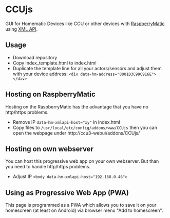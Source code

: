 # CCUjs
GUI for Homematic Devices like CCU or other devices with [RaspberryMatic](https://raspberrymatic.de/) using [XML API](https://github.com/homematic-community/XML-API).

## Usage

* Download repository
* Copy index_template.html to index.html
* Duplicate the template line for all your actors/sensors and adjust them with your device address: `<div data-hm-address="0001D3C99C916E"></div>`

## Hosting on RaspberryMatic

Hosting on the RaspberryMatic has the advantage that you have no http/https problems.

* Remove IP `data-hm-xmlapi-host="xy"` in index.html
* Copy files to `/usr/local/etc/config/addons/www/CCUjs` then you can open the webpage under http://ccu3-webui/addons/CCUjs/

## Hosting on own webserver
You can host this progressive web app on your own webserver. But than you need to handle http/https problems.

* Adjust IP `<body data-hm-xmlapi-host="192.168.0.46">`

## Using as Progressive Web App (PWA)
This page is programmed as a PWA which allows you to save it on your homescreen (at least on Android) via browser menu "Add to homescreen".
